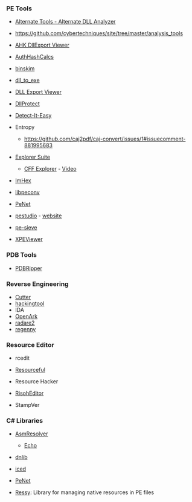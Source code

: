 ### PE Tools

- [Alternate Tools - Alternate DLL Analyzer](https://www.alternate-tools.com/pages/c_dllanalyzer.php?lang=ENG)

- https://github.com/cybertechniques/site/tree/master/analysis_tools

- [AHK DllExport Viewer](https://github.com/jNizM/DllExport)

- [AuthHashCalcs](https://github.com/hfiref0x/AuthHashCalc)

- [binskim](https://github.com/microsoft/binskim)

- [dll_to_exe](https://github.com/hasherezade/dll_to_exe)

- [DLL Export Viewer](http://www.nirsoft.net/utils/dll_export_viewer.html)

- [DllProtect](https://github.com/wanttobeno/DllProtect)

- [Detect-It-Easy](https://github.com/horsicq/Detect-It-Easy)

- Entropy
  
  - https://github.com/caj2pdf/caj-convert/issues/1#issuecomment-881995683

- [Explorer Suite](https://ntcore.com/?page_id=388)
  
  - [CFF Explorer](https://github.com/cybertechniques/site/blob/master/analysis_tools/cff-explorer/index.md) - [Video](https://www.youtube.com/watch?v=9Hyg3_WE9Ks)

- [ImHex](https://github.com/WerWolv/ImHex)

- [libpeconv](https://github.com/hasherezade/libpeconv)

- [PeNet](https://github.com/secana/PeNet)

- [pestudio](https://github.com/cybertechniques/site/blob/master/analysis_tools/pestudio/index.md) - [website](https://www.winitor.com/)

- [pe-sieve](https://github.com/hasherezade/pe-sieve)

- [XPEViewer](https://github.com/horsicq/XPEViewer)

### PDB Tools

- [PDBRipper](https://github.com/horsicq/PDBRipper)

### Reverse Engineering

- [Cutter](https://github.com/rizinorg/cutter)
- [hackingtool](https://github.com/Z4nzu/hackingtool)
- IDA
- [OpenArk](https://github.com/BlackINT3/OpenArk)
- [radare2](https://github.com/radareorg/radare2)
- [regenny](https://github.com/cursey/regenny)

### Resource Editor

- rcedit

- [Resourceful](https://github.com/drbenmorgan/Resourceful)

- Resource Hacker

- [RisohEditor](https://github.com/katahiromz/RisohEditor)

- StampVer

### C# Libraries

- [AsmResolver](https://github.com/Washi1337/AsmResolver)
  
  - [Echo](https://github.com/Washi1337/Echo)

- [dnlib](https://github.com/0xd4d/dnlib)

- [iced](https://github.com/icedland/iced)

- [PeNet](https://github.com/secana/PeNet)

- [Ressy](https://github.com/Tyrrrz/Ressy): Library for managing native resources in PE files
